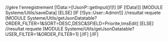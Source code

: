//gère l'enregistrement
[!Data:=[!JsonP::getInput()!]!]
[IF [!Data!]]
    [MODULE Systeme/Utils/saveData]
[ELSE]
    [IF [!Sys::User::Admin!]]
        //resultat requete
        [MODULE Systeme/Utils/getJsonDatatable?ORDER_FILTER=1&SORT=DESC,DESC&SFIELD=Priorite,tmsEdit]
    [ELSE]
        //resultat requete
        [MODULE Systeme/Utils/getJsonDatatable?USER_FILTER=1&ORDER_FILTER=1]
    [/IF]
[/IF]
